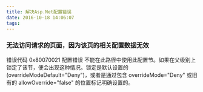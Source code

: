 ```yaml
---
title: 解决Asp.Net配置错误
date: 2016-10-18 14:06:07
tags:
---
```

### 无法访问请求的页面，因为该页的相关配置数据无效
错误代码	   0x80070021
配置错误	   不能在此路径中使用此配置节。如果在父级别上锁定了该节，便会出现这种情况。锁定是默认设置的(overrideModeDefault="Deny")，或者是通过包含 overrideMode="Deny" 或旧有的 allowOverride="false" 的位置标记明确设置的。

